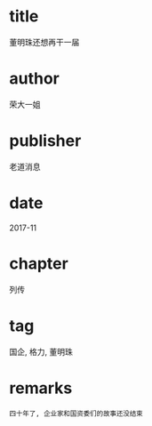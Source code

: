 # title
董明珠还想再干一届

# author
荣大一姐

# publisher
老道消息

# date
2017-11

# chapter
列传

# tag
国企, 格力, 董明珠

# remarks
`四十年了, 企业家和国资委们的故事还没结束`
